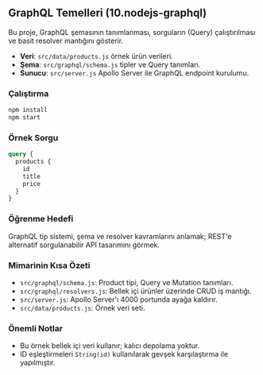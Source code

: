 ## GraphQL Temelleri (10.nodejs-graphql)

Bu proje, GraphQL şemasının tanımlanması, sorguların (Query) çalıştırılması ve basit resolver mantığını gösterir.

- **Veri**: `src/data/products.js` örnek ürün verileri.
- **Şema**: `src/graphql/schema.js` tipler ve Query tanımları.
- **Sunucu**: `src/server.js` Apollo Server ile GraphQL endpoint kurulumu.

### Çalıştırma
```bash
npm install
npm start
```

### Örnek Sorgu
```graphql
query {
  products {
    id
    title
    price
  }
}
```

### Öğrenme Hedefi
GraphQL tip sistemi, şema ve resolver kavramlarını anlamak; REST'e alternatif sorgulanabilir API tasarımını görmek.

### Mimarinin Kısa Özeti
- `src/graphql/schema.js`: Product tipi, Query ve Mutation tanımları.
- `src/graphql/resolvers.js`: Bellek içi ürünler üzerinde CRUD iş mantığı.
- `src/server.js`: Apollo Server'ı 4000 portunda ayağa kaldırır.
- `src/data/products.js`: Örnek veri seti.

### Önemli Notlar
- Bu örnek bellek içi veri kullanır; kalıcı depolama yoktur.
- ID eşleştirmeleri `String(id)` kullanılarak gevşek karşılaştırma ile yapılmıştır.


